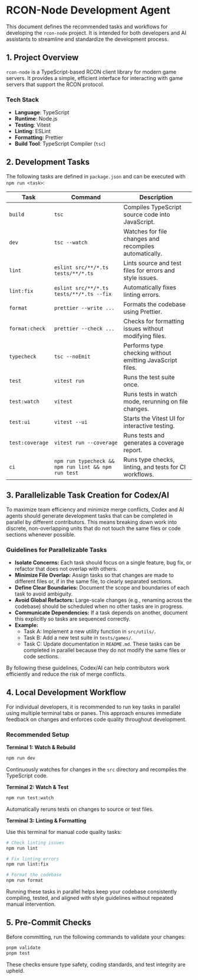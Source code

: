 # RCON-Node Development Agent

This document defines the recommended tasks and workflows for developing the `rcon-node` project. It is intended for both developers and AI assistants to streamline and standardize the development process.

## 1. Project Overview

`rcon-node` is a TypeScript-based RCON client library for modern game servers. It provides a simple, efficient interface for interacting with game servers that support the RCON protocol.

### Tech Stack

- **Language**: TypeScript
- **Runtime**: Node.js
- **Testing**: Vitest
- **Linting**: ESLint
- **Formatting**: Prettier
- **Build Tool**: TypeScript Compiler (`tsc`)

## 2. Development Tasks

The following tasks are defined in `package.json` and can be executed with `npm run <task>`:

| Task            | Command                                             | Description                                               |
| --------------- | --------------------------------------------------- | --------------------------------------------------------- |
| `build`         | `tsc`                                               | Compiles TypeScript source code into JavaScript.          |
| `dev`           | `tsc --watch`                                       | Watches for file changes and recompiles automatically.    |
| `lint`          | `eslint src/**/*.ts tests/**/*.ts`                  | Lints source and test files for errors and style issues.  |
| `lint:fix`      | `eslint src/**/*.ts tests/**/*.ts --fix`            | Automatically fixes linting errors.                       |
| `format`        | `prettier --write ...`                              | Formats the codebase using Prettier.                      |
| `format:check`  | `prettier --check ...`                              | Checks for formatting issues without modifying files.     |
| `typecheck`     | `tsc --noEmit`                                      | Performs type checking without emitting JavaScript files. |
| `test`          | `vitest run`                                        | Runs the test suite once.                                 |
| `test:watch`    | `vitest`                                            | Runs tests in watch mode, rerunning on file changes.      |
| `test:ui`       | `vitest --ui`                                       | Starts the Vitest UI for interactive testing.             |
| `test:coverage` | `vitest run --coverage`                             | Runs tests and generates a coverage report.               |
| `ci`            | `npm run typecheck && npm run lint && npm run test` | Runs type checks, linting, and tests for CI workflows.    |

## 3. Parallelizable Task Creation for Codex/AI

To maximize team efficiency and minimize merge conflicts, Codex and AI agents should generate development tasks that can be completed in parallel by different contributors. This means breaking down work into discrete, non-overlapping units that do not touch the same files or code sections whenever possible.

### Guidelines for Parallelizable Tasks

- **Isolate Concerns:** Each task should focus on a single feature, bug fix, or refactor that does not overlap with others.
- **Minimize File Overlap:** Assign tasks so that changes are made to different files or, if in the same file, to clearly separated sections.
- **Define Clear Boundaries:** Document the scope and boundaries of each task to avoid ambiguity.
- **Avoid Global Refactors:** Large-scale changes (e.g., renaming across the codebase) should be scheduled when no other tasks are in progress.
- **Communicate Dependencies:** If a task depends on another, document this explicitly so tasks are sequenced correctly.
- **Example:**
  - Task A: Implement a new utility function in `src/utils/`.
  - Task B: Add a new test suite in `tests/games/`.
  - Task C: Update documentation in `README.md`.
    These tasks can be completed in parallel because they do not modify the same files or code sections.

By following these guidelines, Codex/AI can help contributors work efficiently and reduce the risk of merge conflicts.

## 4. Local Development Workflow

For individual developers, it is recommended to run key tasks in parallel using multiple terminal tabs or panes. This approach ensures immediate feedback on changes and enforces code quality throughout development.

### Recommended Setup

**Terminal 1: Watch & Rebuild**

```bash
npm run dev
```

Continuously watches for changes in the `src` directory and recompiles the TypeScript code.

**Terminal 2: Watch & Test**

```bash
npm run test:watch
```

Automatically reruns tests on changes to source or test files.

**Terminal 3: Linting & Formatting**

Use this terminal for manual code quality tasks:

```bash
# Check linting issues
npm run lint

# Fix linting errors
npm run lint:fix

# Format the codebase
npm run format
```

Running these tasks in parallel helps keep your codebase consistently compiling, tested, and aligned with style guidelines without repeated manual intervention.

## 5. Pre-Commit Checks

Before committing, run the following commands to validate your changes:

```bash
pnpm validate
pnpm test
```

These checks ensure type safety, coding standards, and test integrity are upheld.
